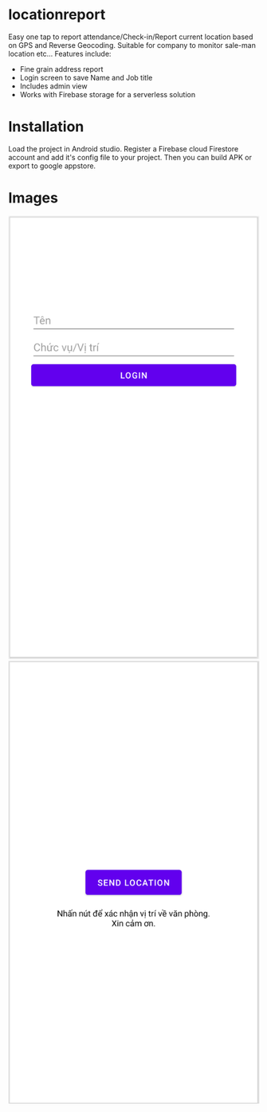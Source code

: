 # locationreport
Easy one tap to report attendance/Check-in/Report current location based on GPS and Reverse Geocoding. Suitable for company to monitor sale-man location etc... 
Features include:
- Fine grain address report
- Login screen to save Name and Job title
- Includes admin view
- Works with Firebase storage for a serverless solution
# Installation
Load the project in Android studio. Register a Firebase cloud Firestore account and add it's config file to your project. Then you can build APK or export to google appstore.
# Images
![alt text](https://github.com/hoanghuy89/locationreport/raw/main/Capture1.PNG?raw=true)
![alt text](https://github.com/hoanghuy89/locationreport/raw/main/Capture2.PNG?raw=true)
